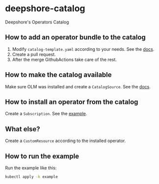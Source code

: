 # deepshore-catalog
Deepshore's Operators Catalog

## How to add an operator bundle to the catalog

1. Modify `catalog-template.yaml` according to your needs. See the [docs](https://olm.operatorframework.io/docs/tasks/creating-a-catalog/#organizing-the-bundles-into-channels).
2. Create a pull request.
3. After the merge GithubActions take care of the rest.

## How to make the catalog available

Make sure OLM was installed and create a `CatalogSource`. See the [docs](https://olm.operatorframework.io/docs/tasks/make-catalog-available-on-cluster/).

## How to install an operator from the catalog

Create a `Subscription`. See the [example](example/subscription.yaml).

## What else?

Create a `CustomResource` according to the installed operator.

## How to run the example

Run the example like this:
```bash
kubectl apply -k example
```